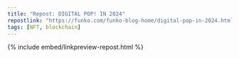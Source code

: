 ```yaml
---
title: "Repost: DIGITAL POP! IN 2024"
repostlink: "https://funko.com/funko-blog-home/digital-pop-in-2024.html"
tags: [NFT, blockchain]
---
```


{% include embed/linkpreview-repost.html %}
